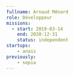 ```yaml
---
fullname: Arnaud Ménard
role: Développeur
missions:
  - start: 2019-03-14
    end: 2020-12-31
    status: independent
startups:
    - anais
previously:
    - sepia
---
```

